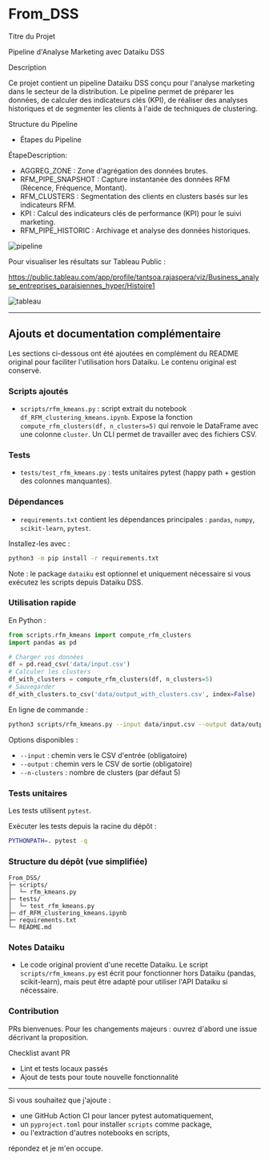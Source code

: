 # From_DSS

Titre du Projet

Pipeline d'Analyse Marketing avec Dataiku DSS

Description

Ce projet contient un pipeline Dataiku DSS conçu pour l'analyse marketing dans le secteur de la distribution. Le pipeline permet de préparer les données, de calculer des indicateurs clés (KPI), de réaliser des analyses historiques et de segmenter les clients à l'aide de techniques de clustering.

Structure du Pipeline

- Étapes du Pipeline

ÉtapeDescription:

- AGGREG_ZONE : Zone d'agrégation des données brutes.
- RFM_PIPE_SNAPSHOT : Capture instantanée des données RFM (Récence, Fréquence, Montant).
- RFM_CLUSTERS : Segmentation des clients en clusters basés sur les indicateurs RFM.
- KPI : Calcul des indicateurs clés de performance (KPI) pour le suivi marketing.
- RFM_PIPE_HISTORIC : Archivage et analyse des données historiques.

![pipeline](https://github.com/user-attachments/assets/9a4cf4e0-bed8-4ad2-84dd-12e1f9832ed2)

Pour visualiser les résultats sur Tableau Public :

https://public.tableau.com/app/profile/tantsoa.rajaspera/viz/Business_analyse_entreprises_paraisiennes_hyper/Histoire1

![tableau](https://github.com/user-attachments/assets/4babb1c6-87ad-406e-9b6a-230fa70c4344)

---

## Ajouts et documentation complémentaire

Les sections ci-dessous ont été ajoutées en complément du README original pour faciliter l'utilisation hors Dataiku. Le contenu original est conservé.

### Scripts ajoutés

- `scripts/rfm_kmeans.py` : script extrait du notebook `df_RFM_clustering_kmeans.ipynb`. Expose la fonction `compute_rfm_clusters(df, n_clusters=5)` qui renvoie le DataFrame avec une colonne `cluster`. Un CLI permet de travailler avec des fichiers CSV.

### Tests

- `tests/test_rfm_kmeans.py` : tests unitaires pytest (happy path + gestion des colonnes manquantes).

### Dépendances

- `requirements.txt` contient les dépendances principales : `pandas`, `numpy`, `scikit-learn`, `pytest`.

Installez-les avec :

```bash
python3 -m pip install -r requirements.txt
```

Note : le package `dataiku` est optionnel et uniquement nécessaire si vous exécutez les scripts depuis Dataiku DSS.

### Utilisation rapide

En Python :

```python
from scripts.rfm_kmeans import compute_rfm_clusters
import pandas as pd

# Charger vos données
df = pd.read_csv('data/input.csv')
# Calculer les clusters
df_with_clusters = compute_rfm_clusters(df, n_clusters=5)
# Sauvegarder
df_with_clusters.to_csv('data/output_with_clusters.csv', index=False)
```

En ligne de commande :

```bash
python3 scripts/rfm_kmeans.py --input data/input.csv --output data/output.csv --n-clusters 5
```

Options disponibles :
- `--input` : chemin vers le CSV d'entrée (obligatoire)
- `--output` : chemin vers le CSV de sortie (obligatoire)
- `--n-clusters` : nombre de clusters (par défaut 5)

### Tests unitaires

Les tests utilisent `pytest`.

Exécuter les tests depuis la racine du dépôt :

```bash
PYTHONPATH=. pytest -q
```

### Structure du dépôt (vue simplifiée)

```
From_DSS/
├─ scripts/
│  └─ rfm_kmeans.py
├─ tests/
│  └─ test_rfm_kmeans.py
├─ df_RFM_clustering_kmeans.ipynb
├─ requirements.txt
└─ README.md
```

### Notes Dataiku

- Le code original provient d'une recette Dataiku. Le script `scripts/rfm_kmeans.py` est écrit pour fonctionner hors Dataiku (pandas, scikit-learn), mais peut être adapté pour utiliser l'API Dataiku si nécessaire.

### Contribution

PRs bienvenues. Pour les changements majeurs : ouvrez d'abord une issue décrivant la proposition.

Checklist avant PR

- Lint et tests locaux passés
- Ajout de tests pour toute nouvelle fonctionnalité

---

Si vous souhaitez que j'ajoute :
- une GitHub Action CI pour lancer pytest automatiquement,
- un `pyproject.toml` pour installer `scripts` comme package,
- ou l'extraction d'autres notebooks en scripts,

répondez et je m'en occupe.
